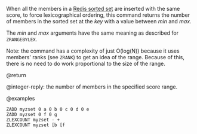 When all the members in a [Redis sorted set](/docs/data-types/sorted-sets) are inserted with the same score, to force lexicographical ordering, this command returns the number of members in the sorted set at the _key_ with a value between _min_ and _max_.

The _min_ and _max_ arguments have the same meaning as described for `ZRANGEBYLEX`.

Note: the command has a complexity of just O(log(N)) because it uses members' ranks (see `ZRANK`) to get an idea of the range.
Because of this, there is no need to do work proportional to the size of the range.

@return

@integer-reply: the number of members in the specified score range.

@examples

```cli
ZADD myzset 0 a 0 b 0 c 0 d 0 e
ZADD myzset 0 f 0 g
ZLEXCOUNT myzset - +
ZLEXCOUNT myzset [b [f
```
